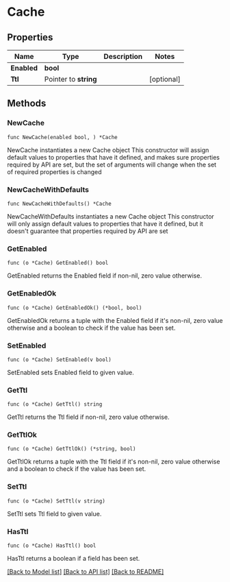 # Cache

## Properties

Name | Type | Description | Notes
------------ | ------------- | ------------- | -------------
**Enabled** | **bool** |  | 
**Ttl** | Pointer to **string** |  | [optional] 

## Methods

### NewCache

`func NewCache(enabled bool, ) *Cache`

NewCache instantiates a new Cache object
This constructor will assign default values to properties that have it defined,
and makes sure properties required by API are set, but the set of arguments
will change when the set of required properties is changed

### NewCacheWithDefaults

`func NewCacheWithDefaults() *Cache`

NewCacheWithDefaults instantiates a new Cache object
This constructor will only assign default values to properties that have it defined,
but it doesn't guarantee that properties required by API are set

### GetEnabled

`func (o *Cache) GetEnabled() bool`

GetEnabled returns the Enabled field if non-nil, zero value otherwise.

### GetEnabledOk

`func (o *Cache) GetEnabledOk() (*bool, bool)`

GetEnabledOk returns a tuple with the Enabled field if it's non-nil, zero value otherwise
and a boolean to check if the value has been set.

### SetEnabled

`func (o *Cache) SetEnabled(v bool)`

SetEnabled sets Enabled field to given value.


### GetTtl

`func (o *Cache) GetTtl() string`

GetTtl returns the Ttl field if non-nil, zero value otherwise.

### GetTtlOk

`func (o *Cache) GetTtlOk() (*string, bool)`

GetTtlOk returns a tuple with the Ttl field if it's non-nil, zero value otherwise
and a boolean to check if the value has been set.

### SetTtl

`func (o *Cache) SetTtl(v string)`

SetTtl sets Ttl field to given value.

### HasTtl

`func (o *Cache) HasTtl() bool`

HasTtl returns a boolean if a field has been set.


[[Back to Model list]](../README.md#documentation-for-models) [[Back to API list]](../README.md#documentation-for-api-endpoints) [[Back to README]](../README.md)


